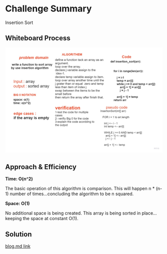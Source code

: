 # Challenge Summary
<!-- Description of the challenge -->

Insertion Sort

## Whiteboard Process
<!-- Embedded whiteboard image -->

![](/python/assets/insertion_sort_wb.png)

## Approach & Efficiency
<!-- What approach did you take? Why? What is the Big O space/time for this approach? -->

**Time: O(n^2)**

The basic operation of this algorithm is comparison. This will happen n * (n-1) number of times…concluding the algorithm to be n squared.

**Space: O(1)**

No additional space is being created. This array is being sorted in place…keeping the space at constant O(1).



## Solution
<!-- Show how to run your code, and examples of it in action -->

[blog.md link](https://github.com/ashrf288/data-structures-and-algorithms/blob/main/python/challenges/insertion_sort/BLOG.md)
